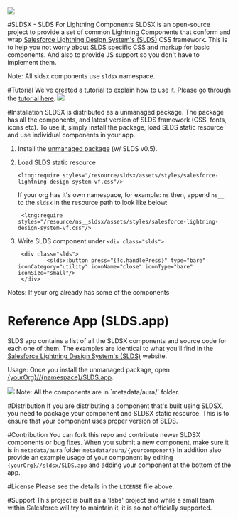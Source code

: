 <image src="https://login.salesforce.com/img/logo190.png"/>


#SLDSX - SLDS For Lightning Components
SLDSX is an open-source project to provide a set of common Lightning Components that conform and wrap [Salesforce Lightning Design System's (SLDS)](http://getslds.com) CSS framework. This is to help you not worry about SLDS specific CSS and markup for basic components. And also to provide JS support so you don't have to implement them.

Note: All sldsx components use `sldsx` namespace.

#Tutorial
We've created a tutorial to explain how to use it. Please go through the <a href="https://github.com/ForceDotComLabs/sldsx/blob/master/tutorial/tutorial.md" target="_blank">tutorial here</a>.
<image src="https://raw.githubusercontent.com/ForceDotComLabs/sldsx/master/slds-app-small.png?token=AAmOoZ0b2T0P3lRWXQEVQsxziDcEHqiLks5Vy5kkwA%3D%3D"/>

#Installation
SLDSX is distributed as a unmanaged package. The package has all the components, and latest version of SLDS framework (CSS, fonts, icons etc). To use it, simply install the package, load SLDS static resource and use individual components in your app.

1. Install the [unmanaged package](https://login.salesforce.com/packaging/installPackage.apexp?p0=04tB00000001VLj) (w/ SLDS v0.5). 
2. Load SLDS static resource

	```    
	<ltng:require styles="/resource/sldsx/assets/styles/salesforce-lightning-design-system-vf.css"/>

	```
	If your org has it's own namespace, for example: `ns` then, append `ns__` to the `sldsx` in the resource path to look like below:

	```    
	 <ltng:require styles="/resource/ns__sldsx/assets/styles/salesforce-lightning-design-system-vf.css"/>

	```	

3. Write SLDS component under `<div class="slds">` 

        <div class="slds">
                <sldsx:button press="{!c.handlePress}" type="bare" iconCategory="utility" iconName="close" iconType="bare" iconSize="small"/>
        </div>

Notes:
If your org already has some of the components

# Reference App (SLDS.app)
SLDS app contains a list of all the SLDSX components and source code for each one of them. The examples are identical to what you'll find in the [Salesforce Lightning Design System's (SLDS)](http://www.getslds.com) website.

Usage: Once you install the unmanaged package, open [{yourOrg}//{namespace}/SLDS.app](https://login.salesforce.com/c/SLDS.app).

<image src="https://raw.githubusercontent.com/ForceDotComLabs/sldsx/master/slds-app-small.png?token=AAmOoUKiDyKUoD3GGVHOFaCoqGVEKXu8ks5Vv6HUwA%3D%3D"/>
Note: All the components are in `metadata/aura/` folder.



#Distribution
If you are distributing a component that's built using SLDSX, you need to package your component and SLDSX static resource. This is to ensure that your component uses proper version of SLDS.

#Contribution
You can fork this repo and contribute newer SLDSX components or bug fixes. When you submit a new component, make sure it is in `metadata/aura` folder `metadata/aura/{yourcomponent}` 
In addition also provide an example usage of your component by editing `{yourOrg}//sldsx/SLDS.app` and adding your component at the bottom of the app.

#License
Please see the details in the `LICENSE` file above.



#Support
This project is built as a 'labs' project and while a small team within Salesforce will try to maintain it, it is so not officially supported.
